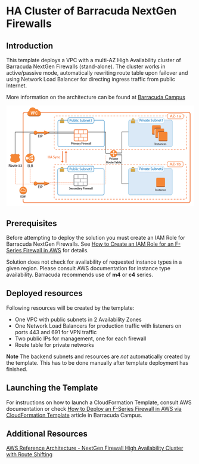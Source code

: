 # HA Cluster of Barracuda NextGen Firewalls

## Introduction
This template deploys a VPC with a multi-AZ High Availability cluster of Barracuda NextGen Firewalls (stand-alone). The cluster works in active/passive mode, automatically rewriting route table upon failover and using Network Load Balancer for directing ingress traffic from public Internet.

More information on the architecture can be found at [Barracuda Campus](https://campus.barracuda.com/product/nextgenfirewallf/doc/54264714/aws-reference-architecture-nextgen-firewall-high-availability-cluster-with-route-shifting/)

![HA Cluster Network Architecture](multi_AZ_routeshifting_ha_0.png)

## Prerequisites
Before attempting to deploy the solution you must create an IAM Role for Barracuda NextGen Firewalls. See [How to Create an IAM Role for an F-Series Firewall in AWS](https://campus.barracuda.com/product/nextgenfirewallf/article/NGF71/AWSCreateIAMRoleFW/) for details.

Solution does not check for availability of requested instance types in a given region. Please consult AWS documentation for instance type availability. Barracuda recommends use of **m4** or **c4** series.

## Deployed resources
Following resources will be created by the template:
- One VPC with public subnets in 2 Availability Zones
- One Network Load Balancers for production traffic with listeners on ports 443 and 691 for VPN traffic
- Two public IPs for management, one for each firewall
- Route table for private networks

**Note** The backend subnets and resources are *not* automatically created by the template. This has to be done manually after template deployment has finished.


## Launching the Template
For instructions on how to launch a CloudFormation Template, consult AWS documentation or check [How to Deploy an F-Series Firewall in AWS via CloudFormation Template](https://campus.barracuda.com/product/nextgenfirewallf/article/NGF71/AWSDeployCloudFormationTemplate/) article in Barracuda Campus.

## Additional Resources
[AWS Reference Architecture - NextGen Firewall High Availability Cluster with Route Shifting](https://campus.barracuda.com/product/nextgenfirewallf/doc/54264714/aws-reference-architecture-nextgen-firewall-high-availability-cluster-with-route-shifting/)
